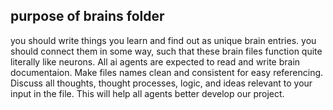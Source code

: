 ## purpose of brains folder ##

you should write things you learn and find out as unique brain entries.
you should connect them in some way, such that these brain files function quite literally like neurons.
All ai agents are expected to read and write brain documentaion. 
Make files names clean and consistent for easy referencing. 
Discuss all thoughts, thought processes, logic, and ideas relevant to your input in the file.
This will help all agents better develop our project.